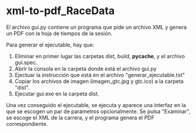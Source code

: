 # xml-to-pdf_RaceData

El archivo gui.py contiene un programa que pide un archivo XML y genera un PDF con la hoja de tiempos de la sesión.

Para generar el ejecutable, hay que:
  1. Eliminar en primer lugar las carpetas dist, build, __pycache__, y el archivo gui.spec.
  2. Abrir la consola en la carpeta donde está el archivo gui.py
  3. Ejectuar la instrucción que está en el archivo "generar_ejecutable.txt"
  4. Copiar los archivos de imagen (imagen_gtc.jpg y gtc.ico) a la carpeta "dist".
  5. Ejecutar gui.exe en la carpeta dist.

Una vez conseguido el ejecutable, se ejecuta y aparece una interfaz en la que se escogen un par de parámetros opcionalmente.
Se pulsa "Examinar", se escoge el XML de la carrera, y el programa genera el PDF correspondiente.

